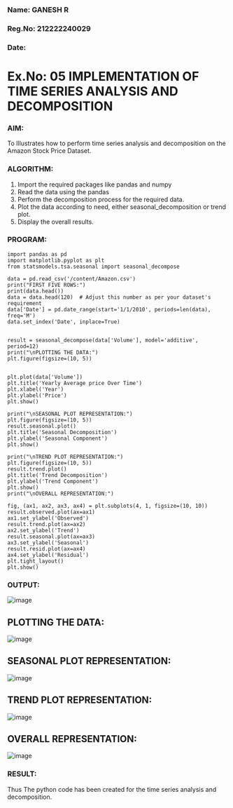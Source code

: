 ### Name: GANESH R
### Reg.No: 212222240029
### Date: 
# Ex.No: 05  IMPLEMENTATION OF TIME SERIES ANALYSIS AND DECOMPOSITION
### AIM:
To Illustrates how to perform time series analysis and decomposition on the Amazon Stock Price Dataset.

### ALGORITHM:
1. Import the required packages like pandas and numpy
2. Read the data using the pandas
3. Perform the decomposition process for the required data.
4. Plot the data according to need, either seasonal_decomposition or trend plot.
5. Display the overall results.

### PROGRAM:
```
import pandas as pd
import matplotlib.pyplot as plt
from statsmodels.tsa.seasonal import seasonal_decompose

data = pd.read_csv('/content/Amazon.csv')
print("FIRST FIVE ROWS:")
print(data.head())
data = data.head(120)  # Adjust this number as per your dataset's requirement
data['Date'] = pd.date_range(start='1/1/2010', periods=len(data), freq='M')
data.set_index('Date', inplace=True)


result = seasonal_decompose(data['Volume'], model='additive', period=12) 
print("\nPLOTTING THE DATA:")
plt.figure(figsize=(10, 5))


plt.plot(data['Volume']) 
plt.title('Yearly Average price Over Time')
plt.xlabel('Year')
plt.ylabel('Price')
plt.show()

print("\nSEASONAL PLOT REPRESENTATION:")
plt.figure(figsize=(10, 5))
result.seasonal.plot()
plt.title('Seasonal Decomposition')
plt.ylabel('Seasonal Component')
plt.show()

print("\nTREND PLOT REPRESENTATION:")
plt.figure(figsize=(10, 5))
result.trend.plot()
plt.title('Trend Decomposition')
plt.ylabel('Trend Component')
plt.show()
print("\nOVERALL REPRESENTATION:")

fig, (ax1, ax2, ax3, ax4) = plt.subplots(4, 1, figsize=(10, 10))
result.observed.plot(ax=ax1)
ax1.set_ylabel('Observed')
result.trend.plot(ax=ax2)
ax2.set_ylabel('Trend')
result.seasonal.plot(ax=ax3)
ax3.set_ylabel('Seasonal')
result.resid.plot(ax=ax4)
ax4.set_ylabel('Residual')
plt.tight_layout()
plt.show()
```
### OUTPUT:
![image](https://github.com/user-attachments/assets/bd8a330c-bd74-4d37-b042-0d2af25827d7)
## PLOTTING THE DATA:
![image](https://github.com/user-attachments/assets/8cc35a8f-3b46-483e-a289-79596aa552df)
## SEASONAL PLOT REPRESENTATION:
![image](https://github.com/user-attachments/assets/4de28dc1-526f-47e2-861e-5dd6a566e328)
## TREND PLOT REPRESENTATION:
![image](https://github.com/user-attachments/assets/a6dcdd11-73b4-4312-946e-65b04d3412f4)
## OVERALL REPRESENTATION:
![image](https://github.com/user-attachments/assets/c0793ee4-8fdb-4a7f-a640-9cd93f6af5bd)

### RESULT:
Thus The python code has been created for the time series analysis and decomposition.
